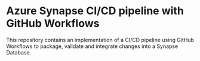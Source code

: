 # Azure Synapse CI/CD pipeline with GitHub Workflows

This repository contains an implementation of a CI/CD pipeline using GitHub Workflows to package, validate and integrate changes into a Synapse Database.
